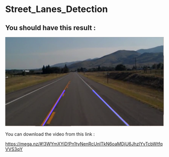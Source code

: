 # Street_Lanes_Detection
## You should have this result :
![alt text](https://github.com/alaaNfissi/Street_Lanes_Detection/blob/master/result.PNG?raw=true)

You can download the video from this link :

https://mega.nz/#!3WYmXYiD!Pn1tyNenRcUnlTkN6oaMDjU6JhzlYvTcbWtfqVVS3qY
